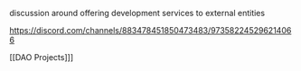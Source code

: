discussion around offering development services to external entities

https://discord.com/channels/883478451850473483/973582245296214066

[[DAO Projects]]]